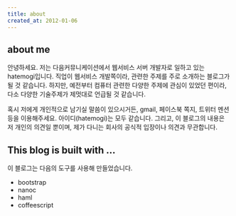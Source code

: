 ```yaml
---
title: about
created_at: 2012-01-06
---
```


## about me

안녕하세요. 저는 다음커뮤니케이션에서 웹서비스 서버 개발자로 일하고 있는 hatemogi입니다. 직업이 웹서비스 개발쪽이라, 관련한 주제를 주로 소개하는 블로그가 될 것 같습니다. 하지만, 예전부터 컴퓨터 관련한 다양한 주제에 관심이 있었던 편이라, 다소 다양한 기술주제가 제멋대로 언급될 것 같습니다.

혹시 저에게 개인적으로 남기실 말씀이 있으시거든, gmail, 페이스북 쪽지, 트위터 멘션등을 이용해주세요. 아이디(hatemogi)는 모두 같습니다. 
그리고, 이 블로그의 내용은 저 개인의 의견일 뿐이며, 제가 다니는 회사의 공식적 입장이나 의견과 무관합니다. 

## This blog is built with ...

이 블로그는 다음의 도구를 사용해 만들었습니다. 

* bootstrap
* nanoc 
* haml
* coffeescript


